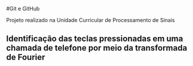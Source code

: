 #Git e GitHub

Projeto realizado na Unidade Curricular de Processamento de Sinais

## Identificação das teclas pressionadas em uma chamada de telefone por meio da transformada de Fourier
